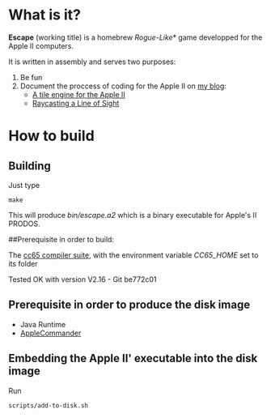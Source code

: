 # What is it?

**Escape** (working title) is a homebrew *Rogue-Like** game developped for the Apple II computers.

It is written in assembly and serves two purposes:
1. Be fun
2. Document the proccess of coding for the Apple II on [my blog](https://www.xtof.info):
    - [A tile engine for the Apple II](https://www.xtof.info/blog/?p=1044) 
    - [Raycasting a Line of Sight](https://www.xtof.info/blog/?p=1071)

# How to build

## Building

Just type

    make

This will produce *bin/escape.a2* which is a binary executable for Apple's II PRODOS.

##Prerequisite in order to build:

The [cc65 compiler suite](https://github.com/cc65/cc65), with the environment variable *CC65_HOME* set to its folder

Tested OK with version V2.16 - Git be772c01

## Prerequisite in order to produce the disk image

- Java Runtime
- [AppleCommander](http://applecommander.sourceforge.net/)

## Embedding the Apple II' executable  into the disk image

Run 

    scripts/add-to-disk.sh
